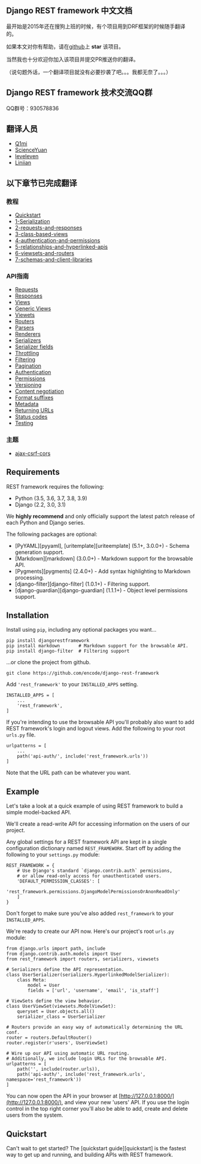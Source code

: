 ## Django REST framework 中文文档

最开始是2015年还在搜狗上班的时候，有个项目用到DRF框架的时候随手翻译的。

如果本文对你有帮助，请在[github](https://github.com/Q1mi/Django-REST-framework-documentation/tree/master/)上 **star** 该项目。

当然我也十分欢迎你加入该项目并提交PR推送你的翻译。

（说句题外话，一个翻译项目就没有必要抄袭了吧。。。我都无奈了。。。）

## Django REST framework 技术交流QQ群

QQ群号：930578836

## 翻译人员

* [Q1mi](https://github.com/Q1mi)
* [ScienceYuan](https://github.com/ScienceYuan)
* [leveleven](https://github.com/leveleven)
* [Liniian](https://github.com/Liniian)

## 以下章节已完成翻译

### 教程

* [Quickstart](/Django-REST-framework-documentation/tutorial/quickstart_zh/)
* [1-Serialization](/Django-REST-framework-documentation/tutorial/1-serialization_zh/)
* [2-requests-and-responses](/Django-REST-framework-documentation/tutorial/2-requests-and-responses_zh/)
* [3-class-based-views](/Django-REST-framework-documentation/tutorial/3-class-based-views_zh/)
* [4-authentication-and-permissions](/Django-REST-framework-documentation/tutorial/4-authentication-and-permissions_zh/)
* [5-relationships-and-hyperlinked-apis](/Django-REST-framework-documentation/tutorial/5-relationships-and-hyperlinked-apis_zh/)
* [6-viewsets-and-routers](/Django-REST-framework-documentation/tutorial/6-viewsets-and-routers_zh/)
* [7-schemas-and-client-libraries](/Django-REST-framework-documentation/tutorial/7-schemas-and-client-libraries_zh/)

### API指南

* [Requests](/Django-REST-framework-documentation/api-guide/requests_zh/)
* [Responses](/Django-REST-framework-documentation/api-guide/responses_zh/)
* [Views](/Django-REST-framework-documentation/api-guide/views_zh/)
* [Generic Views](/Django-REST-framework-documentation/api-guide/generic-views_zh/)
* [Viewets](/Django-REST-framework-documentation/api-guide/viewsets_zh/)
* [Routers](/Django-REST-framework-documentation/api-guide/routers_zh/)
* [Parsers](/Django-REST-framework-documentation/api-guide/parsers_zh/)
* [Renderers](/Django-REST-framework-documentation/api-guide/renderers_zh/)
* [Serializers](/Django-REST-framework-documentation/api-guide/serializers_zh/)
* [Serializer fields](/Django-REST-framework-documentation/api-guide/fields_zh/)
* [Throttling](/Django-REST-framework-documentation/api-guide/throttling_zh/)
* [Filtering](/Django-REST-framework-documentation/api-guide/filtering_zh/)
* [Pagination](/Django-REST-framework-documentation/api-guide/pagination_zh/)
* [Authentication](/Django-REST-framework-documentation/api-guide/authentication_zh/)
* [Permissions](/Django-REST-framework-documentation/api-guide/permissions_zh/)
* [Versioning](/Django-REST-framework-documentation/api-guide/versioning_zh/)
* [Content negotiation](/Django-REST-framework-documentation/api-guide/content-negotiation_zh/)
* [Format suffixes](/Django-REST-framework-documentation/api-guide/format-suffixes_zh/)
* [Metadata](/Django-REST-framework-documentation/api-guide/metadata_zh/)
* [Returning URLs](/Django-REST-framework-documentation/api-guide/reverse_zh/)
* [Status codes](/Django-REST-framework-documentation/api-guide/status-codes_zh/)
* [Testing](/Django-REST-framework-documentation/api-guide/testing_zh/)

### 主题

* [ajax-csrf-cors](/Django-REST-framework-documentation/topics/ajax-csrf-cors_zh/)

## Requirements

REST framework requires the following:

* Python (3.5, 3.6, 3.7, 3.8, 3.9)
* Django (2.2, 3.0, 3.1)

We **highly recommend** and only officially support the latest patch release of
each Python and Django series.

The following packages are optional:

* [PyYAML][pyyaml], [uritemplate][uriteemplate] (5.1+, 3.0.0+) - Schema generation support.
* [Markdown][markdown] (3.0.0+) - Markdown support for the browsable API.
* [Pygments][pygments] (2.4.0+) - Add syntax highlighting to Markdown processing.
* [django-filter][django-filter] (1.0.1+) - Filtering support.
* [django-guardian][django-guardian] (1.1.1+) - Object level permissions support.

## Installation

Install using `pip`, including any optional packages you want...

    pip install djangorestframework
    pip install markdown       # Markdown support for the browsable API.
    pip install django-filter  # Filtering support

...or clone the project from github.

    git clone https://github.com/encode/django-rest-framework

Add `'rest_framework'` to your `INSTALLED_APPS` setting.

    INSTALLED_APPS = [
        ...
        'rest_framework',
    ]

If you're intending to use the browsable API you'll probably also want to add REST framework's login and logout views.  Add the following to your root `urls.py` file.

    urlpatterns = [
        ...
        path('api-auth/', include('rest_framework.urls'))
    ]

Note that the URL path can be whatever you want.

## Example

Let's take a look at a quick example of using REST framework to build a simple model-backed API.

We'll create a read-write API for accessing information on the users of our project.

Any global settings for a REST framework API are kept in a single configuration dictionary named `REST_FRAMEWORK`.  Start off by adding the following to your `settings.py` module:

    REST_FRAMEWORK = {
        # Use Django's standard `django.contrib.auth` permissions,
        # or allow read-only access for unauthenticated users.
        'DEFAULT_PERMISSION_CLASSES': [
            'rest_framework.permissions.DjangoModelPermissionsOrAnonReadOnly'
        ]
    }

Don't forget to make sure you've also added `rest_framework` to your `INSTALLED_APPS`.

We're ready to create our API now.
Here's our project's root `urls.py` module:

    from django.urls import path, include
    from django.contrib.auth.models import User
    from rest_framework import routers, serializers, viewsets

    # Serializers define the API representation.
    class UserSerializer(serializers.HyperlinkedModelSerializer):
        class Meta:
            model = User
            fields = ['url', 'username', 'email', 'is_staff']

    # ViewSets define the view behavior.
    class UserViewSet(viewsets.ModelViewSet):
        queryset = User.objects.all()
        serializer_class = UserSerializer

    # Routers provide an easy way of automatically determining the URL conf.
    router = routers.DefaultRouter()
    router.register(r'users', UserViewSet)

    # Wire up our API using automatic URL routing.
    # Additionally, we include login URLs for the browsable API.
    urlpatterns = [
        path('', include(router.urls)),
        path('api-auth/', include('rest_framework.urls', namespace='rest_framework'))
    ]

You can now open the API in your browser at [http://127.0.0.1:8000/](http://127.0.0.1:8000/), and view your new 'users' API. If you use the login control in the top right corner you'll also be able to add, create and delete users from the system.

## Quickstart

Can't wait to get started? The [quickstart guide][quickstart] is the fastest way to get up and running, and building APIs with REST framework.
